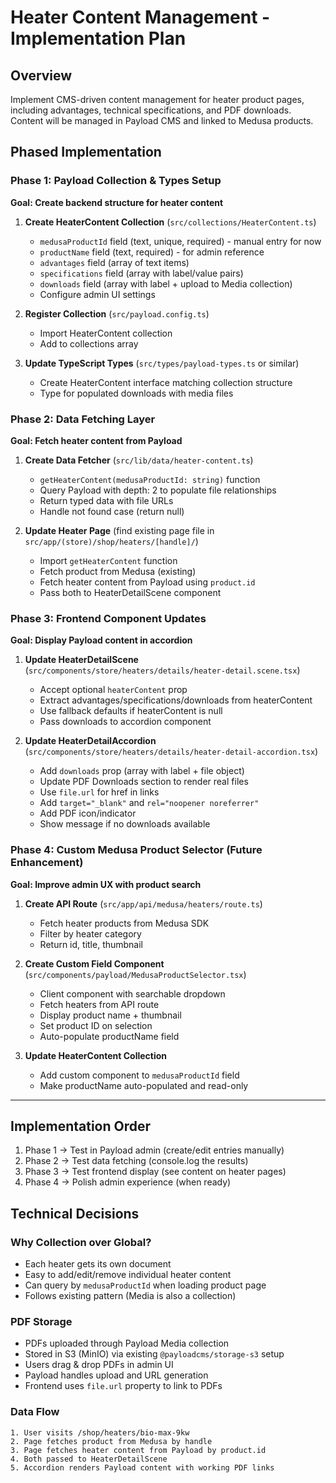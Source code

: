 # Heater Content Management - Implementation Plan

## Overview
Implement CMS-driven content management for heater product pages, including advantages, technical specifications, and PDF downloads. Content will be managed in Payload CMS and linked to Medusa products.

## Phased Implementation

### Phase 1: Payload Collection & Types Setup
**Goal: Create backend structure for heater content**

1. **Create HeaterContent Collection** (`src/collections/HeaterContent.ts`)
   - `medusaProductId` field (text, unique, required) - manual entry for now
   - `productName` field (text, required) - for admin reference
   - `advantages` field (array of text items)
   - `specifications` field (array with label/value pairs)
   - `downloads` field (array with label + upload to Media collection)
   - Configure admin UI settings

2. **Register Collection** (`src/payload.config.ts`)
   - Import HeaterContent collection
   - Add to collections array

3. **Update TypeScript Types** (`src/types/payload-types.ts` or similar)
   - Create HeaterContent interface matching collection structure
   - Type for populated downloads with media files

### Phase 2: Data Fetching Layer
**Goal: Fetch heater content from Payload**

1. **Create Data Fetcher** (`src/lib/data/heater-content.ts`)
   - `getHeaterContent(medusaProductId: string)` function
   - Query Payload with depth: 2 to populate file relationships
   - Return typed data with file URLs
   - Handle not found case (return null)

2. **Update Heater Page** (find existing page file in `src/app/(store)/shop/heaters/[handle]/`)
   - Import `getHeaterContent` function
   - Fetch product from Medusa (existing)
   - Fetch heater content from Payload using `product.id`
   - Pass both to HeaterDetailScene component

### Phase 3: Frontend Component Updates
**Goal: Display Payload content in accordion**

1. **Update HeaterDetailScene** (`src/components/store/heaters/details/heater-detail.scene.tsx`)
   - Accept optional `heaterContent` prop
   - Extract advantages/specifications/downloads from heaterContent
   - Use fallback defaults if heaterContent is null
   - Pass downloads to accordion component

2. **Update HeaterDetailAccordion** (`src/components/store/heaters/details/heater-detail-accordion.tsx`)
   - Add `downloads` prop (array with label + file object)
   - Update PDF Downloads section to render real files
   - Use `file.url` for href in links
   - Add `target="_blank"` and `rel="noopener noreferrer"`
   - Add PDF icon/indicator
   - Show message if no downloads available

### Phase 4: Custom Medusa Product Selector (Future Enhancement)
**Goal: Improve admin UX with product search**

1. **Create API Route** (`src/app/api/medusa/heaters/route.ts`)
   - Fetch heater products from Medusa SDK
   - Filter by heater category
   - Return id, title, thumbnail

2. **Create Custom Field Component** (`src/components/payload/MedusaProductSelector.tsx`)
   - Client component with searchable dropdown
   - Fetch heaters from API route
   - Display product name + thumbnail
   - Set product ID on selection
   - Auto-populate productName field

3. **Update HeaterContent Collection**
   - Add custom component to `medusaProductId` field
   - Make productName auto-populated and read-only

---

## Implementation Order
1. Phase 1 → Test in Payload admin (create/edit entries manually)
2. Phase 2 → Test data fetching (console.log the results)
3. Phase 3 → Test frontend display (see content on heater pages)
4. Phase 4 → Polish admin experience (when ready)

## Technical Decisions

### Why Collection over Global?
- Each heater gets its own document
- Easy to add/edit/remove individual heater content
- Can query by `medusaProductId` when loading product page
- Follows existing pattern (Media is also a collection)

### PDF Storage
- PDFs uploaded through Payload Media collection
- Stored in S3 (MinIO) via existing `@payloadcms/storage-s3` setup
- Users drag & drop PDFs in admin UI
- Payload handles upload and URL generation
- Frontend uses `file.url` property to link to PDFs

### Data Flow
```
1. User visits /shop/heaters/bio-max-9kw
2. Page fetches product from Medusa by handle
3. Page fetches heater content from Payload by product.id
4. Both passed to HeaterDetailScene
5. Accordion renders Payload content with working PDF links
```
